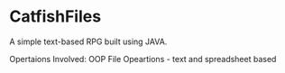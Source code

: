 # CatfishFiles
A simple text-based RPG built using JAVA.

Opertaions Involved:
  OOP
  File Opeartions - text and spreadsheet based
  
